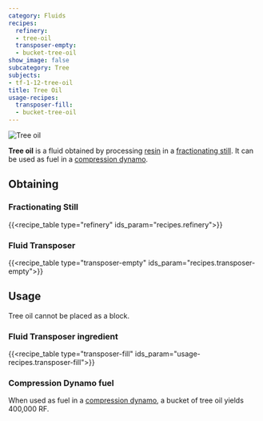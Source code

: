 ```yaml
---
category: Fluids
recipes:
  refinery:
  - tree-oil
  transposer-empty:
  - bucket-tree-oil
show_image: false
subcategory: Tree
subjects:
- tf-1-12-tree-oil
title: Tree Oil
usage-recipes:
  transposer-fill:
  - bucket-tree-oil
---
```


![Tree oil](/images/docs/1.12/thermal-foundation/tree-oil.gif)


**Tree oil** is a fluid obtained by processing [resin](../resin/) in a
[fractionating still](../../thermal-expansion/fractionating-still/). It can be used as fuel in a
[compression dynamo](../../thermal-expansion/compression-dynamo/).


Obtaining
---------

### Fractionating Still
{{<recipe_table type="refinery" ids_param="recipes.refinery">}}

### Fluid Transposer
{{<recipe_table type="transposer-empty" ids_param="recipes.transposer-empty">}}


Usage
-----

Tree oil cannot be placed as a block.

### Fluid Transposer ingredient
{{<recipe_table type="transposer-fill" ids_param="usage-recipes.transposer-fill">}}

### Compression Dynamo fuel
When used as fuel in a [compression
dynamo](../../thermal-expansion/compression-dynamo/), a bucket of tree oil
yields 400,000 RF.
